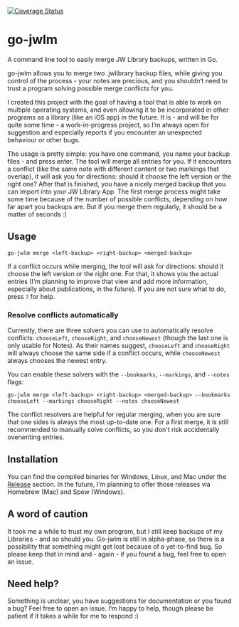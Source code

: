 [![Coverage
Status](https://coveralls.io/repos/github/AndreasSko/go-jwlm/badge.svg?branch=master)](https://coveralls.io/github/AndreasSko/go-jwlm?branch=master)

# go-jwlm
A command line tool to easily merge JW Library backups, written in Go.

go-jwlm allows you to merge two .jwlibrary backup files, while giving you
control of the process - your notes are precious, and you shouldn‘t need to
trust a program solving possible merge conflicts for you.

I created this project with the goal of having a tool that is able to work on
multiple operating systems, and even allowing it to be incorporated in other
programs as a library (like an iOS app) in the future. It is - and will be for
quite some time - a work-in-progress project, so I‘m always open for suggestion
and especially reports if you encounter an unexpected behaviour or other bugs. 

The usage is pretty simple: you have one command, you name your backup files -
and press enter. The tool will merge all entries for you. If it encounters a
conflict (like the same note with different content or two markings that
overlap), it will ask you for directions: should it choose the left version or
the right one? After that is finished, you have a nicely merged backup that you
can import into your JW Library App. The first merge process might take some
time because of the number of possible conflicts, depending on how far apart you
backups are. But if you merge them regularly, it should be a matter of seconds
:) 

## Usage
```shell
go-jwlm merge <left-backup> <right-backup> <merged-backup>
```

If a conflict occurs while merging, the tool will ask for directions: should it
choose the left version or the right one. For that, it shows you the actual
entries (I‘m planning to improve that view and add more information, especially
about publications, in the future). If you are not sure what to do, press `?`
for help. 

### Resolve conflicts automatically
Currently, there are three solvers you can use to automatically resolve
conflicts: `chooseLeft`, `chooseRight`, and `chooseNewest` (though the last one
is only usable for Notes). As their names suggest, `chooseLeft` and
`chooseRight` will always choose the same side if a conflict occurs, while
`chooseNewest` always chooses the newest entry. 

You can enable these solvers with the `--bookmarks`, `--markings`, and
`--notes` flags:

```shell
go-jwlm merge <left-backup> <right-backup> <merged-backup> --bookmarks chooseLeft --markings chooseRight --notes chooseNewest
```

The conflict resolvers are helpful for regular merging, when you are 
sure that one sides is always the most up-to-date one. For a first merge, 
it is still recommended to manually solve conflicts, so you don't risk
accidentally overwriting entries.

## Installation 
You can find the compiled binaries for Windows, Linux, and Mac under the
[Release](https://github.com/AndreasSko/go-jwlm/releases) section. In the
future, I‘m planning to offer those releases via Homebrew (Mac) and Spew
(Windows).

## A word of caution 
It took me a while to trust my own program, but I still keep backups of my
Libraries - and so should you. Go-jwlm is still in alpha-phase, so there is a
possibility that something might get lost because of a yet-to-find bug. So
please keep that in mind and - again - if you found a bug, feel free to open an
issue. 

## Need help?
Something is unclear, you have suggestions for documentation or you found a bug?
Feel free to open an issue. I‘m happy to help, though please be patient if it
takes a while for me to respond :)
